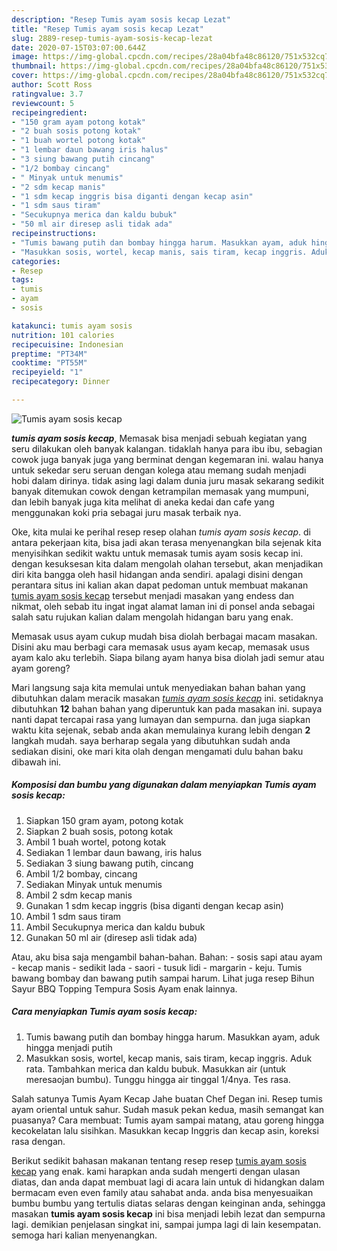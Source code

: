 ```yaml
---
description: "Resep Tumis ayam sosis kecap Lezat"
title: "Resep Tumis ayam sosis kecap Lezat"
slug: 2889-resep-tumis-ayam-sosis-kecap-lezat
date: 2020-07-15T03:07:00.644Z
image: https://img-global.cpcdn.com/recipes/28a04bfa48c86120/751x532cq70/tumis-ayam-sosis-kecap-foto-resep-utama.jpg
thumbnail: https://img-global.cpcdn.com/recipes/28a04bfa48c86120/751x532cq70/tumis-ayam-sosis-kecap-foto-resep-utama.jpg
cover: https://img-global.cpcdn.com/recipes/28a04bfa48c86120/751x532cq70/tumis-ayam-sosis-kecap-foto-resep-utama.jpg
author: Scott Ross
ratingvalue: 3.7
reviewcount: 5
recipeingredient:
- "150 gram ayam potong kotak"
- "2 buah sosis potong kotak"
- "1 buah wortel potong kotak"
- "1 lembar daun bawang iris halus"
- "3 siung bawang putih cincang"
- "1/2 bombay cincang"
- " Minyak untuk menumis"
- "2 sdm kecap manis"
- "1 sdm kecap inggris bisa diganti dengan kecap asin"
- "1 sdm saus tiram"
- "Secukupnya merica dan kaldu bubuk"
- "50 ml air diresep asli tidak ada"
recipeinstructions:
- "Tumis bawang putih dan bombay hingga harum. Masukkan ayam, aduk hingga menjadi putih"
- "Masukkan sosis, wortel, kecap manis, sais tiram, kecap inggris. Aduk rata. Tambahkan merica dan kaldu bubuk. Masukkan air (untuk meresaojan bumbu). Tunggu hingga air tinggal 1/4nya. Tes rasa."
categories:
- Resep
tags:
- tumis
- ayam
- sosis

katakunci: tumis ayam sosis 
nutrition: 101 calories
recipecuisine: Indonesian
preptime: "PT34M"
cooktime: "PT55M"
recipeyield: "1"
recipecategory: Dinner

---
```



![Tumis ayam sosis kecap](https://img-global.cpcdn.com/recipes/28a04bfa48c86120/751x532cq70/tumis-ayam-sosis-kecap-foto-resep-utama.jpg)

<b><i>tumis ayam sosis kecap</i></b>, Memasak bisa menjadi sebuah kegiatan yang seru dilakukan oleh banyak kalangan. tidaklah hanya para ibu ibu, sebagian cowok juga banyak juga yang berminat dengan kegemaran ini. walau hanya untuk sekedar seru seruan dengan kolega atau memang sudah menjadi hobi dalam dirinya. tidak asing lagi dalam dunia juru masak sekarang sedikit banyak ditemukan cowok dengan ketrampilan memasak yang mumpuni, dan lebih banyak juga kita melihat di aneka kedai dan cafe yang menggunakan koki pria sebagai juru masak terbaik nya.

Oke, kita mulai ke perihal resep resep olahan <i>tumis ayam sosis kecap</i>. di antara pekerjaan kita, bisa jadi akan terasa menyenangkan bila sejenak kita menyisihkan sedikit waktu untuk memasak tumis ayam sosis kecap ini. dengan kesuksesan kita dalam mengolah olahan tersebut, akan menjadikan diri kita bangga oleh hasil hidangan anda sendiri. apalagi disini dengan perantara situs ini kalian akan dapat pedoman untuk membuat makanan <u>tumis ayam sosis kecap</u> tersebut menjadi masakan yang endess dan nikmat, oleh sebab itu ingat ingat alamat laman ini di ponsel anda sebagai salah satu rujukan kalian dalam mengolah hidangan baru yang enak.

Memasak usus ayam cukup mudah bisa diolah berbagai macam masakan. Disini aku mau berbagi cara memasak usus ayam kecap, memasak usus ayam kalo aku terlebih. Siapa bilang ayam hanya bisa diolah jadi semur atau ayam goreng?


Mari langsung saja kita memulai untuk menyediakan bahan bahan yang dibutuhkan dalam meracik masakan <u><i>tumis ayam sosis kecap</i></u> ini. setidaknya dibutuhkan <b>12</b> bahan bahan yang diperuntuk kan pada masakan ini. supaya nanti dapat tercapai rasa yang lumayan dan sempurna. dan juga siapkan waktu kita sejenak, sebab anda akan memulainya kurang lebih dengan <b>2</b> langkah mudah. saya berharap segala yang dibutuhkan sudah anda sediakan disini, oke mari kita olah dengan mengamati dulu bahan baku dibawah ini.

<!--inarticleads1-->

##### Komposisi dan bumbu yang digunakan dalam menyiapkan Tumis ayam sosis kecap:

1. Siapkan 150 gram ayam, potong kotak
1. Siapkan 2 buah sosis, potong kotak
1. Ambil 1 buah wortel, potong kotak
1. Sediakan 1 lembar daun bawang, iris halus
1. Sediakan 3 siung bawang putih, cincang
1. Ambil 1/2 bombay, cincang
1. Sediakan  Minyak untuk menumis
1. Ambil 2 sdm kecap manis
1. Gunakan 1 sdm kecap inggris (bisa diganti dengan kecap asin)
1. Ambil 1 sdm saus tiram
1. Ambil Secukupnya merica dan kaldu bubuk
1. Gunakan 50 ml air (diresep asli tidak ada)


Atau, aku bisa saja mengambil bahan-bahan. Bahan: - sosis sapi atau ayam - kecap manis - sedikit lada - saori - tusuk lidi - margarin - keju. Tumis bawang bombay dan bawang putih sampai harum. Lihat juga resep Bihun Sayur BBQ Topping Tempura Sosis Ayam enak lainnya. 

<!--inarticleads2-->

##### Cara menyiapkan Tumis ayam sosis kecap:

1. Tumis bawang putih dan bombay hingga harum. Masukkan ayam, aduk hingga menjadi putih
1. Masukkan sosis, wortel, kecap manis, sais tiram, kecap inggris. Aduk rata. Tambahkan merica dan kaldu bubuk. Masukkan air (untuk meresaojan bumbu). Tunggu hingga air tinggal 1/4nya. Tes rasa.


Salah satunya Tumis Ayam Kecap Jahe buatan Chef Degan ini. Resep tumis ayam oriental untuk sahur. Sudah masuk pekan kedua, masih semangat kan puasanya? Cara membuat: Tumis ayam sampai matang, atau goreng hingga kecokelatan lalu sisihkan. Masukkan kecap Inggris dan kecap asin, koreksi rasa dengan. 

Berikut sedikit bahasan makanan tentang resep resep <u>tumis ayam sosis kecap</u> yang enak. kami harapkan anda sudah mengerti dengan ulasan diatas, dan anda dapat membuat lagi di acara lain untuk di hidangkan dalam bermacam even even family atau sahabat anda. anda bisa menyesuaikan bumbu bumbu yang tertulis diatas selaras dengan keinginan anda, sehingga masakan <b>tumis ayam sosis kecap</b> ini bisa menjadi lebih lezat dan sempurna lagi. demikian penjelasan singkat ini, sampai jumpa lagi di lain kesempatan. semoga hari kalian menyenangkan.
